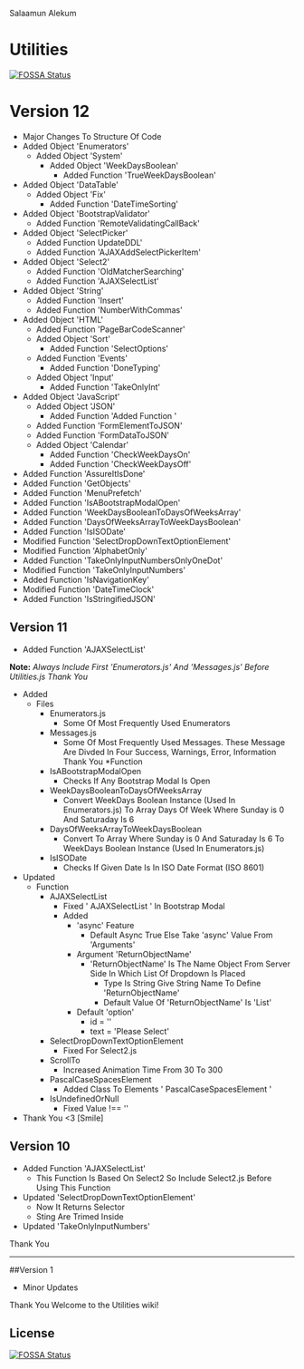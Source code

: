 Salaamun Alekum

# Utilities
[![FOSSA Status](https://app.fossa.io/api/projects/git%2Bgithub.com%2Falijamal14%2FUtilities.svg?type=shield)](https://app.fossa.io/projects/git%2Bgithub.com%2Falijamal14%2FUtilities?ref=badge_shield)

# Version 12
* Major Changes To Structure Of Code
* Added Object 'Enumerators'
  * Added Object 'System'
    * Added Object 'WeekDaysBoolean'
      * Added Function 'TrueWeekDaysBoolean'
* Added Object 'DataTable'
  * Added Object 'Fix'
    * Added Function 'DateTimeSorting'
* Added Object 'BootstrapValidator'
  * Added Function 'RemoteValidatingCallBack'
* Added Object 'SelectPicker'
  * Added Function UpdateDDL'
  * Added Function 'AJAXAddSelectPickerItem'
* Added Object 'Select2'
  * Added Function 'OldMatcherSearching'
  * Added Function 'AJAXSelectList'
* Added Object 'String'
  * Added Function 'Insert'
  * Added Function 'NumberWithCommas'
* Added Object 'HTML'
  * Added Function 'PageBarCodeScanner'
  * Added Object 'Sort'
    * Added Function 'SelectOptions'
  * Added Function 'Events'
    * Added Function 'DoneTyping'
  * Added Object 'Input'
    * Added Function 'TakeOnlyInt'
* Added Object 'JavaScript'
  * Added Object 'JSON'
    * Added Function 'Added Function '
  * Added Function 'FormElementToJSON'
  * Added Function 'FormDataToJSON'
  * Added Object 'Calendar'
    * Added Function 'CheckWeekDaysOn'
    * Added Function 'CheckWeekDaysOff'
* Added Function 'AssureItIsDone'
* Added Function 'GetObjects'
* Added Function 'MenuPrefetch'
* Added Function 'IsABootstrapModalOpen'
* Added Function 'WeekDaysBooleanToDaysOfWeeksArray'
* Added Function 'DaysOfWeeksArrayToWeekDaysBoolean'
* Added Function 'IsISODate'
* Modified Function 'SelectDropDownTextOptionElement'
* Modified Function 'AlphabetOnly'
* Added Function 'TakeOnlyInputNumbersOnlyOneDot'
* Modified Function 'TakeOnlyInputNumbers'
* Added Function 'IsNavigationKey'
* Modified Function 'DateTimeClock'
* Added Function 'IsStringifiedJSON'

## Version 11

- Added Function 'AJAXSelectList'

**Note:** *Always Include First 'Enumerators.js' And 'Messages.js' Before Utilities.js Thank You*

* Added 
  * Files
    * Enumerators.js
      * Some Of Most Frequently Used Enumerators
    * Messages.js
      * Some Of Most Frequently Used Messages. These Message Are Divded In Four Success, Warnings, Error, Information Thank You
        *Function 
    * IsABootstrapModalOpen
      * Checks If Any Bootstrap Modal Is Open
    * WeekDaysBooleanToDaysOfWeeksArray
      * Convert WeekDays Boolean Instance (Used In Enumerators.js) To Array Days Of Week Where Sunday is 0 And Saturaday Is 6
    * DaysOfWeeksArrayToWeekDaysBoolean
      * Convert To Array Where Sunday is 0 And Saturaday Is 6 To WeekDays Boolean Instance (Used In Enumerators.js)
    * IsISODate
      * Checks If Given Date Is In ISO Date Format (ISO 8601) 
* Updated 
  * Function
    * AJAXSelectList
      * Fixed ' AJAXSelectList ' In Bootstrap Modal 
      * Added
        * 'async' Feature
          * Default Async True Else Take 'async' Value From 'Arguments'
        * Argument 'ReturnObjectName' 
          * 'ReturnObjectName' Is The Name Object From Server Side In Which List Of Dropdown Is Placed 
            * Type Is String Give String Name To Define 'ReturnObjectName'
            * Default Value Of 'ReturnObjectName' Is 'List'
        * Default 'option' 
          * id = ''
          * text = 'Please Select'
    * SelectDropDownTextOptionElement
      * Fixed For Select2.js
    * ScrollTo
      * Increased Animation Time From 30 To 300
    * PascalCaseSpacesElement
      * Added Class To Elements ' PascalCaseSpacesElement '
    * IsUndefinedOrNull
      * Fixed Value !== ''
* Thank You <3 [Smile]


## Version 10
* Added Function 'AJAXSelectList'
   * This Function Is Based On Select2 So Include Select2.js Before Using This Function
* Updated 'SelectDropDownTextOptionElement'
   * Now It Returns Selector
   * Sting Are Trimed Inside 
* Updated 'TakeOnlyInputNumbers'

Thank You

***


##Version 1
* Minor Updates

Thank You
Welcome to the Utilities wiki!


## License
[![FOSSA Status](https://app.fossa.io/api/projects/git%2Bgithub.com%2Falijamal14%2FUtilities.svg?type=large)](https://app.fossa.io/projects/git%2Bgithub.com%2Falijamal14%2FUtilities?ref=badge_large)